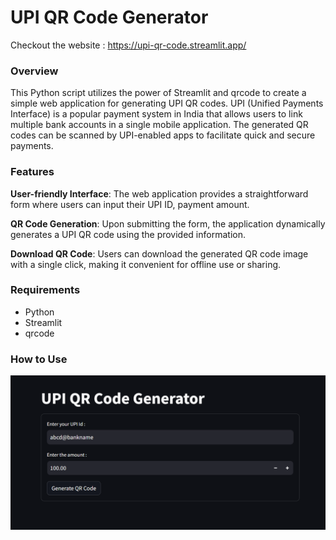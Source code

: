 # UPI QR Code Generator

Checkout the website : https://upi-qr-code.streamlit.app/

### Overview
This Python script utilizes the power of Streamlit and qrcode to create a simple web application for generating UPI QR codes. UPI (Unified Payments Interface) is a popular payment system in India that allows users to link multiple bank accounts in a single mobile application. The generated QR codes can be scanned by UPI-enabled apps to facilitate quick and secure payments.

### Features
**User-friendly Interface**: The web application provides a straightforward form where users can input their UPI ID, payment amount.

**QR Code Generation**: Upon submitting the form, the application dynamically generates a UPI QR code using the provided information.

**Download QR Code**: Users can download the generated QR code image with a single click, making it convenient for offline use or sharing.

### Requirements
- Python
- Streamlit
- qrcode

### How to Use
![The website UI](https://github.com/samvitgersappa/UPI-QR-Code-Generator/blob/main/apppic.png)
